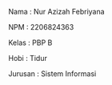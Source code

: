 Nama    : Nur Azizah Febriyana

NPM     : 2206824363

Kelas   : PBP B

Hobi    : Tidur

Jurusan : Sistem Informasi